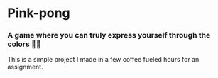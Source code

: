# Pink-pong
### A game where you can truly express yourself through the colors 🤷‍♀️
This is a simple project I made in a few coffee fueled hours for an assignment.
